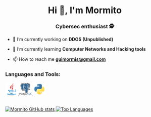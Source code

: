 <h1 align="center">Hi 👋, I'm Mormito</h1>
<h3 align="center">Cybersec enthusiast 🕵️</h3>

- 🔭 I’m currently working on **DDOS (Unpublished)**

- 🌱 I’m currently learning **Computer Networks and Hacking tools**

- 📫 How to reach me **guimormis@gmail.com**

<h3 align="left">Languages and Tools:</h3>
<p align="left"> <a href="https://www.java.com" target="_blank" rel="noreferrer"> <img src="https://raw.githubusercontent.com/devicons/devicon/master/icons/java/java-original.svg" alt="java" width="40" height="40"/> </a> <a href="https://www.postgresql.org" target="_blank" rel="noreferrer"> <img src="https://raw.githubusercontent.com/devicons/devicon/master/icons/postgresql/postgresql-original-wordmark.svg" alt="postgresql" width="40" height="40"/> </a> <a href="https://www.python.org" target="_blank" rel="noreferrer"> <img src="https://raw.githubusercontent.com/devicons/devicon/master/icons/python/python-original.svg" alt="python" width="40" height="40"/> </a> </p>

<br>

<a href="https://github.com/anuraghazra/github-readme-stats">
<img align="center" src="https://github-readme-stats.vercel.app/api?username=Mormito&show_icons=true&theme=gruvbox" alt="Mormito GitHub stats">
</a>

<a href="https://github.com/anuraghazra/github-readme-stats"> 
<img height=190 align="center" src="https://github-readme-stats.vercel.app/api/top-langs/?username=mormito&layout=compact&theme=gruvbox" alt="Top Languages">
</a>




